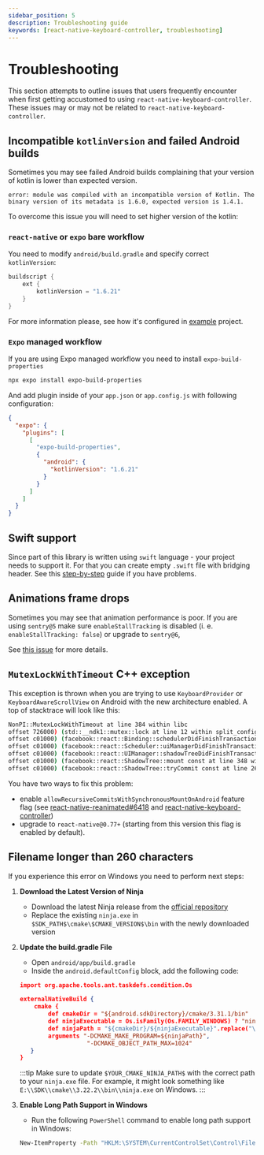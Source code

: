 ```yaml
---
sidebar_position: 5
description: Troubleshooting guide
keywords: [react-native-keyboard-controller, troubleshooting]
---
```


# Troubleshooting

This section attempts to outline issues that users frequently encounter when first getting accustomed to using `react-native-keyboard-controller`. These issues may or may not be related to `react-native-keyboard-controller`.

## Incompatible `kotlinVersion` and failed Android builds

Sometimes you may see failed Android builds complaining that your version of kotlin is lower than expected version.

`error: module was compiled with an incompatible version of Kotlin. The binary version of its metadata is 1.6.0, expected version is 1.4.1.`

To overcome this issue you will need to set higher version of the kotlin:

### `react-native` or `expo` bare workflow

You need to modify `android/build.gradle` and specify correct `kotlinVersion`:

```java
buildscript {
    ext {
        kotlinVersion = "1.6.21"
    }
}
```

For more information please, see how it's configured in [example](https://github.com/kirillzyusko/react-native-keyboard-controller/blob/9d0e63712a2f55dab0f6f3f95398567bb9ca1efa/example/android/build.gradle#L9) project.

### `Expo` managed workflow

If you are using Expo managed workflow you need to install `expo-build-properties`

```sh
npx expo install expo-build-properties
```

And add plugin inside of your `app.json` or `app.config.js` with following configuration:

```json
{
  "expo": {
    "plugins": [
      [
        "expo-build-properties",
        {
          "android": {
            "kotlinVersion": "1.6.21"
          }
        }
      ]
    ]
  }
}
```

## Swift support

Since part of this library is written using `swift` language - your project needs to support it. For that you can create empty `.swift` file with bridging header. See this [step-by-step](https://stackoverflow.com/a/56176956/9272042) guide if you have problems.

## Animations frame drops

Sometimes you may see that animation performance is poor. If you are using `sentry@5` make sure `enableStallTracking` is disabled (i. e. `enableStallTracking: false`) or upgrade to `sentry@6`,

See [this issue](https://github.com/kirillzyusko/react-native-keyboard-controller/issues/641) for more details.

## `MutexLockWithTimeout` C++ exception

This exception is thrown when you are trying to use `KeyboardProvider` or `KeyboardAwareScrollView` on Android with the new architecture enabled. A top of stacktrace will look like this:

```bash
NonPI::MutexLockWithTimeout at line 384 within libc
offset 726000) (std::__ndk1::mutex::lock at line 12 within split_config.arm64_v8a.apk
offset c01000) (facebook::react::Binding::schedulerDidFinishTransaction at line 84 within split_config.arm64_v8a.apk
offset c01000) (facebook::react::Scheduler::uiManagerDidFinishTransaction at line 68 within split_config.arm64_v8a.apk
offset c01000) (facebook::react::UIManager::shadowTreeDidFinishTransaction const at line 64 within split_config.arm64_v8a.apk
offset c01000) (facebook::react::ShadowTree::mount const at line 348 within split_config.arm64_v8a.apk
offset c01000) (facebook::react::ShadowTree::tryCommit const at line 2612 within split_config.arm64_v8a.apk
```

You have two ways to fix this problem:

- enable `allowRecursiveCommitsWithSynchronousMountOnAndroid` feature flag (see [react-native-reanimated#6418](https://github.com/software-mansion/react-native-reanimated/issues/6418#issuecomment-2296107100) and [react-native-keyboard-controller](https://github.com/kirillzyusko/react-native-keyboard-controller/issues/687))
- upgrade to `react-native@0.77+` (starting from this version this flag is enabled by default).

## Filename longer than 260 characters

If you experience this error on Windows you need to perform next steps:

1. **Download the Latest Version of Ninja**
   - Download the latest Ninja release from the [official repository](https://github.com/ninja-build/ninja/releases)
   - Replace the existing `ninja.exe` in `$SDK_PATH$\cmake\$CMAKE_VERSION$\bin` with the newly downloaded version
2. **Update the build.gradle File**

   - Open `android/app/build.gradle`
   - Inside the `android.defaultConfig` block, add the following code:

   ```json
   import org.apache.tools.ant.taskdefs.condition.Os

   externalNativeBuild {
       cmake {
           def cmakeDir = "${android.sdkDirectory}/cmake/3.31.1/bin"
           def ninjaExecutable = Os.isFamily(Os.FAMILY_WINDOWS) ? "ninja.exe" : "ninja"
           def ninjaPath = "${cmakeDir}/${ninjaExecutable}".replace("\\", "/")
           arguments "-DCMAKE_MAKE_PROGRAM=${ninjaPath}",
                      "-DCMAKE_OBJECT_PATH_MAX=1024"
      }
   }
   ```

   :::tip
   Make sure to update `$YOUR_CMAKE_NINJA_PATH$` with the correct path to your `ninja.exe` file. For example, it might look something like `E:\\SDK\\cmake\\3.22.2\\bin\\ninja.exe` on Windows.
   :::

3. **Enable Long Path Support in Windows**

   - Run the following `PowerShell` command to enable long path support in Windows:

   ```bash
   New-ItemProperty -Path "HKLM:\SYSTEM\CurrentControlSet\Control\FileSystem" -Name "LongPathsEnabled" -Value 1 -PropertyType DWORD -Force
   ```
